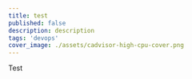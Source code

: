 ```yaml
---
title: test
published: false
description: description
tags: 'devops'
cover_image: ./assets/cadvisor-high-cpu-cover.png
---
```


Test

